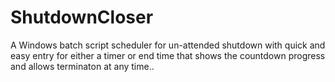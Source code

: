 # ShutdownCloser
A Windows batch script scheduler for un-attended shutdown with quick and easy entry for either a timer or end time that shows the countdown progress and allows terminaton at any time..
